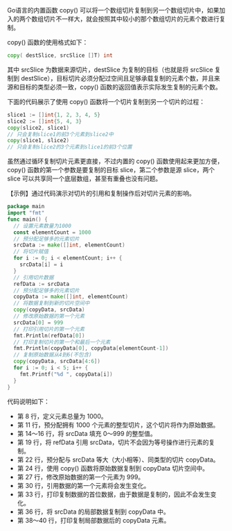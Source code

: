 Go语言的内置函数 copy() 可以将一个数组切片复制到另一个数组切片中，如果加入的两个数组切片不一样大，就会按照其中较小的那个数组切片的元素个数进行复制。

copy() 函数的使用格式如下：

```go
copy( destSlice, srcSlice []T) int
```

其中 srcSlice 为数据来源切片，destSlice 为复制的目标（也就是将 srcSlice 复制到 destSlice），目标切片必须分配过空间且足够承载复制的元素个数，并且来源和目标的类型必须一致，copy() 函数的返回值表示实际发生复制的元素个数。

下面的代码展示了使用 copy() 函数将一个切片复制到另一个切片的过程：

```go
slice1 := []int{1, 2, 3, 4, 5} 
slice2 := []int{5, 4, 3} 
copy(slice2, slice1)
// 只会复制slice1的前3个元素到slice2中 
copy(slice1, slice2)
// 只会复制slice2的3个元素到slice1的前3个位置
```

虽然通过循环复制切片元素更直接，不过内置的 copy() 函数使用起来更加方便，copy() 函数的第一个参数是要复制的目标 slice，第二个参数是源 slice，两个 slice 可以共享同一个底层数组，甚至有重叠也没有问题。

【示例】通过代码演示对切片的引用和复制操作后对切片元素的影响。

```go
package main 
import "fmt"
func main() {
  // 设置元素数量为1000
  const elementCount = 1000
  // 预分配足够多的元素切片
  srcData := make([]int, elementCount)
  // 将切片赋值
  for i := 0; i < elementCount; i++ {
    srcData[i] = i
  }    
  // 引用切片数据
  refData := srcData
  // 预分配足够多的元素切片
  copyData := make([]int, elementCount)
  // 将数据复制到新的切片空间中
  copy(copyData, srcData)
  // 修改原始数据的第一个元素
  srcData[0] = 999
  // 打印引用切片的第一个元素
  fmt.Println(refData[0])
  // 打印复制切片的第一个和最后一个元素
  fmt.Println(copyData[0], copyData[elementCount-1])
  // 复制原始数据从4到6(不包含)
  copy(copyData, srcData[4:6])
  for i := 0; i < 5; i++ {
    fmt.Printf("%d ", copyData[i])
  } 
}
```

代码说明如下：

- 第 8 行，定义元素总量为 1000。
- 第 11 行，预分配拥有 1000 个元素的整型切片，这个切片将作为原始数据。
- 第 14～16 行，将 srcData 填充 0～999 的整型值。
- 第 19 行，将 refData 引用 srcData，切片不会因为等号操作进行元素的复制。
- 第 22 行，预分配与 srcData 等大（大小相等）、同类型的切片 copyData。
- 第 24 行，使用 copy() 函数将原始数据复制到 copyData 切片空间中。
- 第 27 行，修改原始数据的第一个元素为 999。
- 第 30 行，引用数据的第一个元素将会发生变化。
- 第 33 行，打印复制数据的首位数据，由于数据是复制的，因此不会发生变化。
- 第 36 行，将 srcData 的局部数据复制到 copyData 中。
- 第 38～40 行，打印复制局部数据后的 copyData 元素。